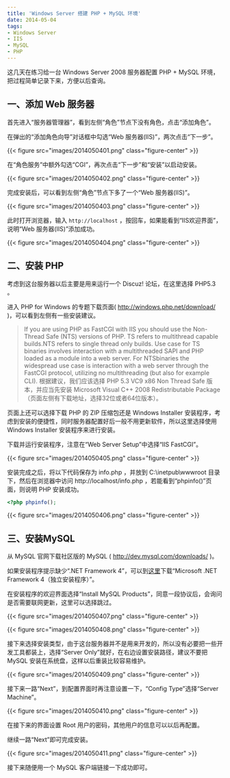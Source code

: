 ```yaml
---
title: 'Windows Server 搭建 PHP + MySQL 环境'
date: 2014-05-04
tags:
- Windows Server
- IIS
- MySQL
- PHP
---
```


这几天在练习给一台 Windows Server 2008 服务器配置 PHP + MySQL 环境，把过程简单记录下来，方便以后查询。

<!--more-->

## 一、添加 Web 服务器

首先进入“服务器管理器”，看到左侧“角色”节点下没有角色，点击“添加角色”。

在弹出的“添加角色向导”对话框中勾选“Web 服务器(IIS)”，两次点击“下一步”。

{{< figure src="images/2014050401.png" class="figure-center" >}}

在“角色服务”中额外勾选“CGI”，再次点击“下一步”和“安装”以启动安装。

{{< figure src="images/2014050402.png" class="figure-center" >}}

完成安装后，可以看到左侧“角色”节点下多了一个“Web 服务器(IIS)”。

{{< figure src="images/2014050403.png" class="figure-center" >}}

此时打开浏览器，输入 `http://localhost` ，按回车，如果能看到“IIS欢迎界面”，说明“Web 服务器(IIS)”添加成功。

{{< figure src="images/2014050404.png" class="figure-center" >}}

## 二、安装 PHP

考虑到这台服务器以后主要是用来运行一个 Discuz! 论坛，在这里选择 PHP5.3 。

进入 PHP for Windows 的专题下载页面( http://windows.php.net/download/ )，可以看到左侧有一些安装建议。

> If you are using PHP as FastCGI with IIS you should use the Non-Thread Safe (NTS) versions of PHP. TS refers to multithread capable builds.NTS refers to single thread only builds. Use case for TS binaries involves interaction with a multithreaded SAPI and PHP loaded as a module into a web server. For NTSbinaries the widespread use case is interaction with a web server through the FastCGI protocol, utilizing no multithreading (but also for example CLI).
>  根据建议，我们应该选择 PHP 5.3 VC9 x86 Non Thread Safe 版本，并应当先安装 Microsoft Visual C++ 2008 Redistributable Package （页面左侧有下载地址，选择32位或者64位版本）。

页面上还可以选择下载 PHP 的 ZIP 压缩包还是 Windows Installer 安装程序，考虑到安装的便捷性，同时服务器配置好后一般不用更新软件，所以这里选择使用 Windows Installer 安装程序来进行安装。

下载并运行安装程序，注意在“Web Server Setup”中选择“IIS FastCGI”。

{{< figure src="images/2014050405.png" class="figure-center" >}}

安装完成之后，将以下代码保存为 info.php ，并放到 C:\inetpub\wwwroot 目录下，然后在浏览器中访问 http://localhost/info.php ，若能看到“phpinfo()”页面，则说明 PHP 安装成功。

```PHP
<?php phpinfo();
```

{{< figure src="images/2014050406.png" class="figure-center" >}}

## 三、安装MySQL

从 MySQL 官网下载社区版的 MySQL ( http://dev.mysql.com/downloads/ )。

如果安装程序提示缺少“.NET Framework 4”，可以到[这里](http://www.microsoft.com/zh-cn/download/details.aspx?id=17718)下载“Microsoft .NET Framework 4（独立安装程序）”。

在安装程序的欢迎界面选择“Install MySQL Products”，同意一段协议后，会询问是否需要联网更新，这里可以选择跳过。

{{< figure src="images/2014050407.png" class="figure-center" >}}

{{< figure src="images/2014050408.png" class="figure-center" >}}

接下来选择安装类型，由于这台服务器并不是用来开发的，所以没有必要把一些开发工具都装上，选择“Server Only”就好，在右边设置安装路径，建议不要把 MySQL 安装在系统盘，这样以后重装比较容易维护。

{{< figure src="images/2014050409.png" class="figure-center" >}}

接下来一路“Next”，到配置界面时再注意设置一下，“Config Type”选择“Server Machine”。

{{< figure src="images/2014050410.png" class="figure-center" >}}

在接下来的界面设置 Root 用户的密码，其他用户的信息可以以后再配置。

继续一路“Next”即可完成安装。

{{< figure src="images/2014050411.png" class="figure-center" >}}

接下来随便用一个 MySQL 客户端链接一下成功即可。